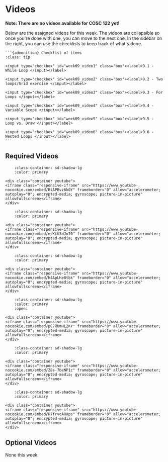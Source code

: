 # Videos

**Note: There are no videos available for COSC 122 yet!**

Below are the assigned videos for this week. 
The videos are collapsible so once you're done with one, you can move to the next one.
In the sidebar on the right, you can use the checklists to keep track of what's done.

````{margin}
```{admonition} Checklist of items
:class: tip

<input type="checkbox" id="week09_video1" class="box"><label>9.1 - While Loop </input></label>

<input type="checkbox" id="week09_video2" class="box"><label>9.2 - Two loops/Grid exercise </input></label>

<input type="checkbox" id="week09_video3" class="box"><label>9.3 - For Loops </input></label>

<input type="checkbox" id="week09_video4" class="box"><label>9.4 - Variable Scope </input></label>

<input type="checkbox" id="week09_video5" class="box"><label>9.5 -  Loop vs. Draw </input></label>

<input type="checkbox" id="week09_video6" class="box"><label>9.6 - Nested Loops </input></label>
```
````

## Required Videos

```{dropdown} 9.1 - While Loop
    :class-container: sd-shadow-lg
    :color: primary

<div class="container youtube">
<iframe class="responsive-iframe" src="https://www.youtube-nocookie.com/embed/RtAPBvz6k0Y" frameborder="0" allow="accelerometer; autoplay="0"; encrypted-media; gyroscope; picture-in-picture" allowfullscreen></iframe>
</div>
```

```{dropdown} 9.2 - Two loops/Grid exercise
    :class-container: sd-shadow-lg
    :color: primary

<div class="container youtube">
<iframe class="responsive-iframe" src="https://www.youtube-nocookie.com/embed/esKLU3dJo70" frameborder="0" allow="accelerometer; autoplay="0"; encrypted-media; gyroscope; picture-in-picture" allowfullscreen></iframe>
</div>
```

```{dropdown} 9.3 - For Loops
    :class-container: sd-shadow-lg
    :color: primary

<div class="container youtube">
<iframe class="responsive-iframe" src="https://www.youtube-nocookie.com/embed/h4ApLHe8tbk" frameborder="0" allow="accelerometer; autoplay="0"; encrypted-media; gyroscope; picture-in-picture" allowfullscreen></iframe>
</div>
```

```{dropdown} 9.4 - Variable Scope
    :class-container: sd-shadow-lg
    :color: primary
    :open:

<div class="container youtube">
<iframe class="responsive-iframe" src="https://www.youtube-nocookie.com/embed/pC7RUmHL2KY" frameborder="0" allow="accelerometer; autoplay="0"; encrypted-media; gyroscope; picture-in-picture" allowfullscreen></iframe>
</div>
```

```{dropdown} 9.5 -  Loop vs. Draw
    :class-container: sd-shadow-lg
    :color: primary

<div class="container youtube">
<iframe class="responsive-iframe" src="https://www.youtube-nocookie.com/embed/Z8s-7beNP1c" frameborder="0" allow="accelerometer; autoplay="0"; encrypted-media; gyroscope; picture-in-picture" allowfullscreen></iframe>
</div>
```

```{dropdown} 9.6 - Nested Loops
    :class-container: sd-shadow-lg
    :color: primary

<div class="container youtube">
<iframe class="responsive-iframe" src="https://www.youtube-nocookie.com/embed/H7frvcAHXps" frameborder="0" allow="accelerometer; autoplay="0"; encrypted-media; gyroscope; picture-in-picture" allowfullscreen></iframe>
</div>
```

## Optional Videos

None this week
